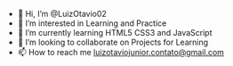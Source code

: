 - 👋 Hi, I’m @LuizOtavio02
- 👀 I’m interested in Learning and Practice
- 🌱 I’m currently learning HTML5 CSS3 and JavaScript
- 💞️ I’m looking to collaborate on Projects for Learning
- 📫 How to reach me luizotaviojunior.contato@gmail.com

<!---
LuizOtavio02/LuizOtavio02 is a ✨ special ✨ repository because its `README.md` (this file) appears on your GitHub profile.
You can click the Preview link to take a look at your changes.
--->
